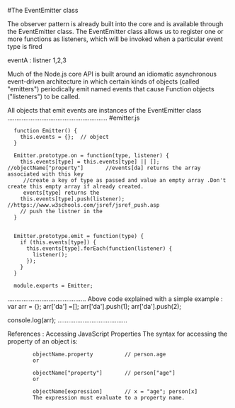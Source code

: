 #The EventEmitter class

The observer
pattern is already built into the core and is available through the EventEmitter class. The
EventEmitter class allows us to register one or more functions as listeners, which will be
invoked when a particular event type is fired

eventA : listner 1,2,3




Much of the Node.js core API is built around an idiomatic asynchronous event-driven architecture in which certain kinds of objects
(called "emitters") periodically emit named events that cause Function objects ("listeners") to be called.

All objects that emit events are instances of the EventEmitter class
........................................................
#emitter.js

      function Emitter() {
        this.events = {};  // object
      }

      Emitter.prototype.on = function(type, listener) {
        this.events[type] = this.events[type] || [];  //objectName["property"]       //events[da] returns the array associated with this key
         //create a key of type as passed and value an empty array .Don't create this empty array if already created.
         events[type] returns the 
        this.events[type].push(listener);  //https://www.w3schools.com/jsref/jsref_push.asp
        // push the listner in the 
      }


      Emitter.prototype.emit = function(type) {
        if (this.events[type]) {
          this.events[type].forEach(function(listener) {
            listener();
          });
        }
      }

      module.exports = Emitter;


............................................
Above code explained with a simple example :
 var arr = {};
arr['da'] =[];
arr['da'].push(1);
arr['da'].push(2);

console.log(arr);
.......................................

References :
            Accessing JavaScript Properties
            The syntax for accessing the property of an object is:

            objectName.property          // person.age
            or

            objectName["property"]       // person["age"]
            or

            objectName[expression]       // x = "age"; person[x]
            The expression must evaluate to a property name.
